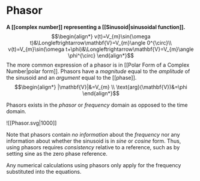 # Phasor
**A [[complex number]] representing a [[Sinusoid|sinusoidal function]].**
$$\begin{align*}
v(t)=V_{m}\sin(\omega t)&\Longleftrightarrow\mathbf{V}=V_{m}\angle 0^{\circ}\\
v(t)=V_{m}\sin(\omega t+\phi)&\Longleftrightarrow\mathbf{V}=V_{m}\angle \phi^{\circ}
\end{align*}$$
The more common expression of a phasor is in [[Polar Form of a Complex Number|polar form]]. Phasors have a *magnitude* equal to the *amplitude* of the sinusoid and an *argument* equal to the [[phase]].
$$\begin{align*}
|\mathbf{V}|&=V_{m} \\
\text{arg}(\mathbf{V})&=\phi
\end{align*}$$

Phasors exists in the *phasor* or *frequency* domain as opposed to the time domain.

![[Phasor.svg|1000]]

Note that phasors contain *no information* about the *frequency* nor any information about whether the sinusoid is in *sine* or *cosine* form. Thus, using phasors requires *consistency* relative to a reference, such as by setting sine as the zero phase reference.

Any numerical calculations using phasors only apply for the frequency substituted into the equations.